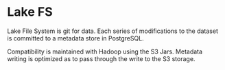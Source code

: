 

# Lake FS

Lake File System is git for data. Each series of modifications to the dataset is committed to a metadata store in PostgreSQL.

Compatibility is maintained with Hadoop using the S3 Jars. Metadata writing is optimized as to pass through the write to the S3 storage.

